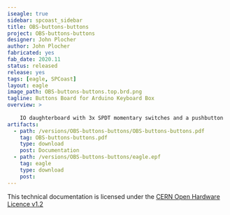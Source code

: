 ```yaml
---
iseagle: true
sidebar: spcoast_sidebar
title: OBS-buttons-buttons
project: OBS-buttons-buttons
designer: John Plocher
author: John Plocher
fabricated: yes
fab_date: 2020.11
status: released
release: yes
tags: [eagle, SPCoast]
layout: eagle
image_path: OBS-buttons-buttons.top.brd.png
tagline: Buttons Board for Arduino Keyboard Box
overview: >
    
    IO daughterboard with 3x SPDT momentary switches and a pushbutton
artifacts:
  - path: /versions/OBS-buttons-buttons/OBS-buttons-buttons.pdf
    tag: OBS-buttons-buttons.pdf
    type: download
    post: Documentation
  - path: /versions/OBS-buttons-buttons/eagle.epf
    tag: eagle
    type: download
    post: 
---
```



This technical documentation is licensed under the [CERN Open Hardware Licence v1.2](http://www.ohwr.org/attachments/2388/cern_ohl_v_1_2.txt)

